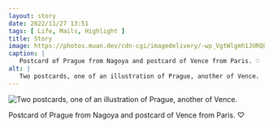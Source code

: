 ```yaml
---
layout: story
date: 2022/11/27 13:51
tags: [ Life, Mails, Highlight ]
title: Story
image: https://photos.muan.dev/cdn-cgi/imagedelivery/-wp_VgtWlgmh1JURQ8t1mg/6a37d2b3-0e5f-4d5b-5023-a62df5a15f00/public
caption: |
   Postcard of Prague from Nagoya and postcard of Vence from Paris. ♡
alt: |
   Two postcards, one of an illustration of Prague, another of Vence.
---
```


![Two postcards, one of an illustration of Prague, another of Vence.](https://photos.muan.dev/cdn-cgi/imagedelivery/-wp_VgtWlgmh1JURQ8t1mg/6a37d2b3-0e5f-4d5b-5023-a62df5a15f00/public)

Postcard of Prague from Nagoya and postcard of Vence from Paris. ♡
